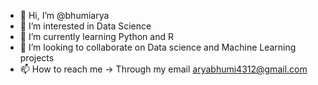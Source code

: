 - 👋 Hi, I’m @bhumiarya
- 👀 I’m interested in Data Science
- 🌱 I’m currently learning Python and R
- 💞️ I’m looking to collaborate on Data science and Machine Learning projects
- 📫 How to reach me -> Through my email aryabhumi4312@gmail.com

<!---
bhumiarya/bhumiarya is a ✨ special ✨ repository because its `README.md` (this file) appears on your GitHub profile.
You can click the Preview link to take a look at your changes.
--->
